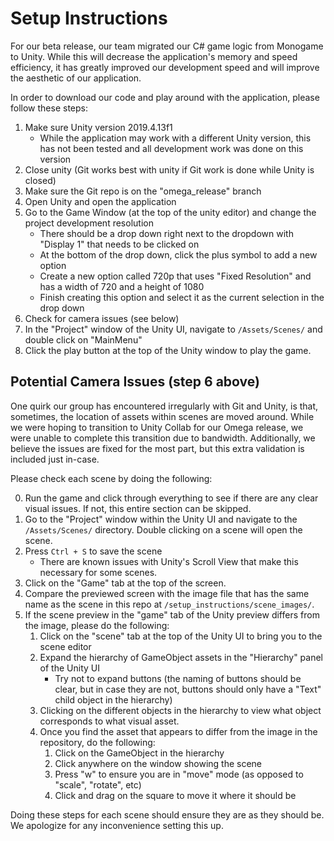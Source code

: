 # Setup Instructions 

For our beta release, our team migrated our C# game logic from Monogame to Unity. While this will decrease the application's memory and speed efficiency, it has greatly improved our development speed and will improve the aesthetic of our application. 

In order to download our code and play around with the application, please follow these steps:

1. Make sure Unity version 2019.4.13f1
    - While the application may work with a different Unity version, this has not been tested and all development work was done on this version
2. Close unity (Git works best with unity if Git work is done while Unity is closed)
3. Make sure the Git repo is on the "omega_release" branch
4. Open Unity and open the application
5. Go to the Game Window (at the top of the unity editor) and change the project development resolution
    - There should be a drop down right next to the dropdown with "Display 1" that needs to be clicked on
    - At the bottom of the drop down, click the plus symbol to add a new option
    - Create a new option called 720p that uses "Fixed Resolution" and has a width of 720 and a height of 1080
    - Finish creating this option and select it as the current selection in the drop down 
6. Check for camera issues (see below)
7. In the "Project" window of the Unity UI, navigate to `/Assets/Scenes/` and double click on "MainMenu"
8. Click the play button at the top of the Unity window to play the game. 


## Potential Camera Issues (step 6 above)
One quirk our group has encountered irregularly with Git and Unity, is that, sometimes, the location of assets within scenes are moved around. While we were hoping to transition to Unity Collab for our Omega release, we were unable to complete this transition due to bandwidth. Additionally, we believe the issues are fixed for the most part, but this extra validation is included just in-case. 

Please check each scene by doing the following:

0. Run the game and click through everything to see if there are any clear visual issues. If not, this entire section can be skipped.
1. Go to the "Project" window within the Unity UI and navigate to the `/Assets/Scenes/` directory. Double clicking on a scene will open the scene.
2. Press `Ctrl + S` to save the scene
    - There are known issues with Unity's Scroll View that make this necessary for some scenes.
3. Click on the "Game" tab at the top of the screen.
4. Compare the previewed screen with the image file that has the same name as the scene in this repo at `/setup_instructions/scene_images/`.
5. If the scene preview in the "game" tab of the Unity preview differs from the image, please do the following:
    1. Click on the "scene" tab at the top of the Unity UI to bring you to the scene editor
    2. Expand the hierarchy of GameObject assets in the "Hierarchy" panel of the Unity UI
        - Try not to expand buttons (the naming of buttons should be clear, but in case they are not, buttons should only have a "Text" child object in the hierarchy)
    3. Clicking on the different objects in the hierarchy to view what object corresponds to what visual asset.
    4. Once you find the asset that appears to differ from the image in the repository, do the following:
        1. Click on the GameObject in the hierarchy
        2. Click anywhere on the window showing the scene
        3. Press "w" to ensure you are in "move" mode (as opposed to "scale", "rotate", etc)
        4. Click and drag on the square to move it where it should be

Doing these steps for each scene should ensure they are as they should be. We apologize for any inconvenience setting this up.

